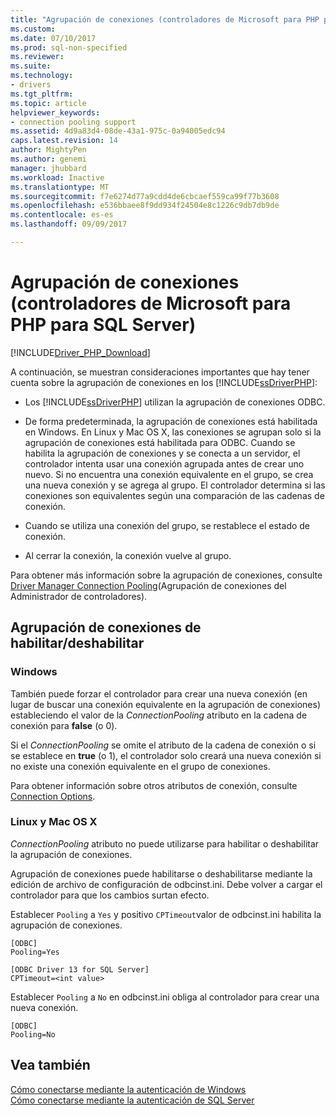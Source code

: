 ```yaml
---
title: "Agrupación de conexiones (controladores de Microsoft para PHP para SQL Server) | Documentos de Microsoft"
ms.custom: 
ms.date: 07/10/2017
ms.prod: sql-non-specified
ms.reviewer: 
ms.suite: 
ms.technology:
- drivers
ms.tgt_pltfrm: 
ms.topic: article
helpviewer_keywords:
- connection pooling support
ms.assetid: 4d9a83d4-08de-43a1-975c-0a94005edc94
caps.latest.revision: 14
author: MightyPen
ms.author: genemi
manager: jhubbard
ms.workload: Inactive
ms.translationtype: MT
ms.sourcegitcommit: f7e6274d77a9cdd4de6cbcaef559ca99f77b3608
ms.openlocfilehash: e536bbaee8f9dd934f24504e8c1226c9db7db9de
ms.contentlocale: es-es
ms.lasthandoff: 09/09/2017

---
```

# <a name="connection-pooling-microsoft-drivers-for-php-for-sql-server"></a>Agrupación de conexiones (controladores de Microsoft para PHP para SQL Server)
[!INCLUDE[Driver_PHP_Download](../../includes/driver_php_download.md)]

A continuación, se muestran consideraciones importantes que hay tener cuenta sobre la agrupación de conexiones en los [!INCLUDE[ssDriverPHP](../../includes/ssdriverphp_md.md)]:  
  
-   Los [!INCLUDE[ssDriverPHP](../../includes/ssdriverphp_md.md)] utilizan la agrupación de conexiones ODBC.  
  
-   De forma predeterminada, la agrupación de conexiones está habilitada en Windows. En Linux y Mac OS X, las conexiones se agrupan solo si la agrupación de conexiones está habilitada para ODBC. Cuando se habilita la agrupación de conexiones y se conecta a un servidor, el controlador intenta usar una conexión agrupada antes de crear uno nuevo. Si no encuentra una conexión equivalente en el grupo, se crea una nueva conexión y se agrega al grupo. El controlador determina si las conexiones son equivalentes según una comparación de las cadenas de conexión.  
  
-   Cuando se utiliza una conexión del grupo, se restablece el estado de conexión.  
  
-   Al cerrar la conexión, la conexión vuelve al grupo.  
  
Para obtener más información sobre la agrupación de conexiones, consulte [Driver Manager Connection Pooling](http://go.microsoft.com/fwlink/?linkid=119622)(Agrupación de conexiones del Administrador de controladores).  
  
## <a name="enablingdisabling-connection-pooling"></a>Agrupación de conexiones de habilitar/deshabilitar
### <a name="windows"></a>Windows
También puede forzar el controlador para crear una nueva conexión (en lugar de buscar una conexión equivalente en la agrupación de conexiones) estableciendo el valor de la *ConnectionPooling* atributo en la cadena de conexión para **false**  (o 0).  
  
Si el *ConnectionPooling* se omite el atributo de la cadena de conexión o si se establece en **true** (o 1), el controlador solo creará una nueva conexión si no existe una conexión equivalente en el grupo de conexiones.  
  
Para obtener información sobre otros atributos de conexión, consulte [Connection Options](../../connect/php/connection-options.md).  
### <a name="linux-and-mac-os-x"></a>Linux y Mac OS X
*ConnectionPooling* atributo no puede utilizarse para habilitar o deshabilitar la agrupación de conexiones. 

Agrupación de conexiones puede habilitarse o deshabilitarse mediante la edición de archivo de configuración de odbcinst.ini. Debe volver a cargar el controlador para que los cambios surtan efecto.

Establecer `Pooling` a `Yes` y positivo `CPTimeout`valor de odbcinst.ini habilita la agrupación de conexiones. 
```
[ODBC]
Pooling=Yes

[ODBC Driver 13 for SQL Server]
CPTimeout=<int value>
```
Establecer `Pooling` a `No` en odbcinst.ini obliga al controlador para crear una nueva conexión.
```
[ODBC]
Pooling=No
```
  
## <a name="see-also"></a>Vea también  
[Cómo conectarse mediante la autenticación de Windows](../../connect/php/how-to-connect-using-windows-authentication.md)  
[Cómo conectarse mediante la autenticación de SQL Server](../../connect/php/how-to-connect-using-sql-server-authentication.md)  
  

